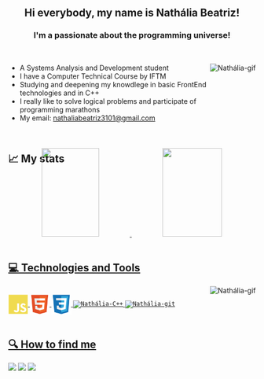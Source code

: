 <h2 align="center">Hi everybody, my name is Nathália Beatriz!</h2>
<h3 align="center">I'm a passionate about the programming universe!</h3>

<br>

<div>
  <img align="right" alt="Nathália-gif" height="150" vertical-align="center" src="https://user-images.githubusercontent.com/94134475/215360397-c7998f39-08ad-4163-9f8e-9641087f1407.gif">
  
  - A Systems Analysis and Development student
  - I have a Computer Technical Course by IFTM <br>
  - Studying and deepening my knowdlege in basic FrontEnd technologies and in C++ <br>
  - I really like to solve logical problems and participate of programming marathons <br>
  - My email: nathaliabeatriz3101@gmail.com <br>
</div>

<br>

## 📈 My stats

<div align="center" style="margin-top: -60px">
  <a href="https://github.com/nathaliabeatriz">
  <img height="180em" width="48%" src="https://github-readme-stats.vercel.app/api?username=nathaliabeatriz&show_icons=true&theme=tokyonight&include_all_commits=true&count_private=true"/>
 <img height="180em" width="49%" src="https://github-readme-stats.vercel.app/api/top-langs/?username=nathaliabeatriz&layout=compact&langs_count=7&theme=tokyonight"/>
 </div>
  
<br>
  
## 💻 Technologies and Tools
<img align="right" alt="Nathália-gif" height="200" vertical-align="center" src="https://user-images.githubusercontent.com/94134475/215360073-85525e7e-0ae2-40e0-92e3-200c20f96f3e.gif">
  
<div style="display: inline_block"><br>
  <code><img align="center" alt="Nathália-Js" width="40px" src="https://raw.githubusercontent.com/devicons/devicon/master/icons/javascript/javascript-plain.svg"></code>
  <code><img align="center" alt="Nathália-HTML" width="40px" src="https://raw.githubusercontent.com/devicons/devicon/master/icons/html5/html5-original.svg"></code>
  <code><img align="center" alt="Nathália-CSS" width="40px" src="https://raw.githubusercontent.com/devicons/devicon/master/icons/css3/css3-original.svg"></code>
  <code><img align="center" alt="Nathália-C++" width="40px" src="https://cdn.jsdelivr.net/gh/devicons/devicon/icons/cplusplus/cplusplus-original.svg"></code>
  <code><img align="center" alt="Nathália-git" width="40px" src="https://cdn.jsdelivr.net/gh/devicons/devicon/icons/git/git-plain-wordmark.svg"></code>
</div>
  
<br>
  
## 🔍 How to find me
  
 <div> 
  <a href="https://instagram.com/nathalialeonell" target="_blank"><img src="https://img.shields.io/badge/-Instagram-%23E4405F?style=for-the-badge&logo=instagram&logoColor=white" target="_blank"></a>
  <a href = "mailto:nathaliabeatriz3101@gmail.com"><img src="https://img.shields.io/badge/-Gmail-%23333?style=for-the-badge&logo=gmail&logoColor=white" target="_blank"></a>
  <a href="https://www.linkedin.com/in/nathalia-beatriz/" target="_blank"><img src="https://img.shields.io/badge/-LinkedIn-%230077B5?style=for-the-badge&logo=linkedin&logoColor=white" target="_blank"></a> 
</div>

